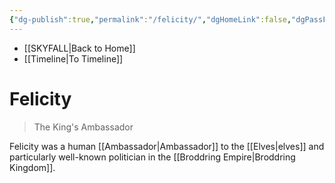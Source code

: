 ```yaml
---
{"dg-publish":true,"permalink":"/felicity/","dgHomeLink":false,"dgPassFrontmatter":false}
---
```


- [[SKYFALL|Back to Home]]
- [[Timeline|To Timeline]]

# Felicity
>The King's Ambassador

Felicity was a human [[Ambassador|Ambassador]] to the [[Elves|elves]] and particularly well-known politician in the [[Broddring Empire|Broddring Kingdom]]. 